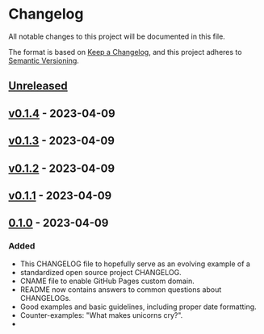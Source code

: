 # Changelog

All notable changes to this project will be documented in this file.

The format is based on [Keep a Changelog](https://keepachangelog.com/en/1.0.0/),
and this project adheres to [Semantic Versioning](https://semver.org/spec/v2.0.0.html).

## [Unreleased](https://github.com/allenphilip93/pokemon-gym-leader/compare/v0.1.4...HEAD)

## [v0.1.4](https://github.com/allenphilip93/pokemon-gym-leader/compare/v0.1.3...v0.1.4) - 2023-04-09

## [v0.1.3](https://github.com/allenphilip93/pokemon-gym-leader/compare/v0.1.2...v0.1.3) - 2023-04-09

## [v0.1.2](https://github.com/allenphilip93/pokemon-gym-leader/compare/v0.1.1...v0.1.2) - 2023-04-09

## [v0.1.1](https://github.com/allenphilip93/pokemon-gym-leader/compare/v0.1.0...v0.1.1) - 2023-04-09

## [0.1.0](https://github.com/allenphilip93/pokemon-gym-leader/releases/tag/v0.1.0) - 2023-04-09

### Added

- This CHANGELOG file to hopefully serve as an evolving example of a
- standardized open source project CHANGELOG.
- CNAME file to enable GitHub Pages custom domain.
- README now contains answers to common questions about CHANGELOGs.
- Good examples and basic guidelines, including proper date formatting.
- Counter-examples: "What makes unicorns cry?".
- 
